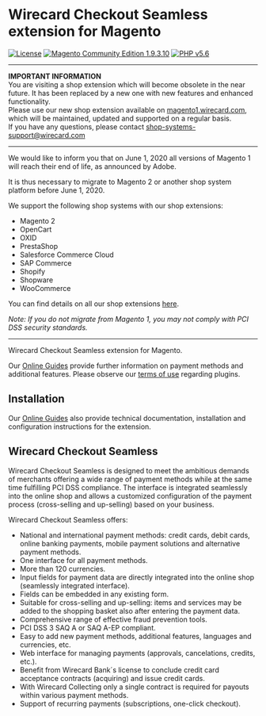 # Wirecard Checkout Seamless extension for Magento

[![License](https://img.shields.io/badge/license-GPLv2-blue.svg)](https://raw.githubusercontent.com/wirecard/Magento-WCS/master/LICENSE)
[![Magento Community Edition 1.9.3.10](https://img.shields.io/badge/Magento_CE-v1.9.3.10-green.svg)](https://www.magento.com/)
[![PHP v5.6](https://img.shields.io/badge/php-v5.6-yellow.svg)](http://www.php.net)

----
**IMPORTANT INFORMATION**  
You are visiting a shop extension which will become obsolete in the near future. It has been replaced by a new one with new features and enhanced functionality.   
Please use our new shop extension available on [magento1.wirecard.com](https://magento1.wirecard.com), which will be maintained, updated and supported on a regular basis.  
If you have any questions, please contact shop-systems-support@wirecard.com

----

We would like to inform you that on June 1, 2020 all versions of Magento 1 will reach their end of life, as announced by Adobe. 

It is thus necessary to migrate to Magento 2 or another shop system platform before June 1, 2020.

We support the following shop systems with our shop extensions:
* Magento 2
* OpenCart
* OXID
* PrestaShop
* Salesforce Commerce Cloud
* SAP Commerce
* Shopify
* Shopware
* WooCommerce

You can find details on all our shop extensions [here](https://doc.wirecard.com/ShopSystems.html).

*Note: If you do not migrate from Magento 1, you may not comply with PCI DSS security standards.*

----

Wirecard Checkout Seamless extension for Magento. 

Our [Online Guides](https://guides.wirecard.at/) provide further information on payment methods and additional features. Please observe our [terms of use](https://guides.wirecard.at/shop_plugins:info#terms_of_use) regarding plugins.

## Installation
Our [Online Guides](https://guides.wirecard.at/shop_plugins:magento_wcs:start "Installation details") also provide technical documentation, installation and configuration instructions for the extension.


## Wirecard Checkout Seamless
Wirecard Checkout Seamless is designed to meet the ambitious demands of merchants offering a wide range of payment methods while at the same time fulfilling PCI DSS compliance. The interface is integrated seamlessly into the online shop and allows a customized configuration of the payment process (cross-selling and up-selling) based on your business. 

Wirecard Checkout Seamless offers:
- National and international payment methods: credit cards, debit cards, online banking payments, mobile payment solutions and alternative payment methods.
- One interface for all payment methods.
- More than 120 currencies.
- Input fields for payment data are directly integrated into the online shop (seamlessly integrated interface).
- Fields can be embedded in any existing form.
- Suitable for cross-selling and up-selling: items and services may be added to the shopping basket also after entering the payment data.
- Comprehensive range of effective fraud prevention tools.
- PCI DSS 3 SAQ A or SAQ A-EP compliant.
- Easy to add new payment methods, additional features, languages and currencies, etc.
- Web interface for managing payments (approvals, cancelations, credits, etc.).
- Benefit from Wirecard Bank´s license to conclude credit card acceptance contracts (acquiring) and issue credit cards.
- With Wirecard Collecting only a single contract is required for payouts within various payment methods.
- Support of recurring payments (subscriptions, one-click checkout).
